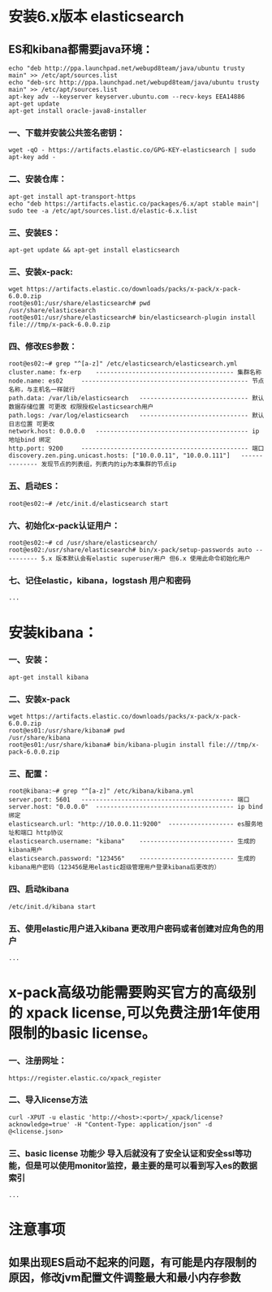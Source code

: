 # 安装6.x版本 elasticsearch #

## ES和kibana都需要java环境： ##
    echo "deb http://ppa.launchpad.net/webupd8team/java/ubuntu trusty main" >> /etc/apt/sources.list
    echo "deb-src http://ppa.launchpad.net/webupd8team/java/ubuntu trusty main" >> /etc/apt/sources.list
    apt-key adv --keyserver keyserver.ubuntu.com --recv-keys EEA14886
    apt-get update
    apt-get install oracle-java8-installer

### 一、下载并安装公共签名密钥： ###
	wget -qO - https://artifacts.elastic.co/GPG-KEY-elasticsearch | sudo apt-key add -
	
### 二、安装仓库： ###
	apt-get install apt-transport-https
	echo "deb https://artifacts.elastic.co/packages/6.x/apt stable main"| sudo tee -a /etc/apt/sources.list.d/elastic-6.x.list
	
### 三、安装ES： ###
	apt-get update && apt-get install elasticsearch

### 三、安装x-pack: ###
	wget https://artifacts.elastic.co/downloads/packs/x-pack/x-pack-6.0.0.zip
	root@es01:/usr/share/elasticsearch# pwd
	/usr/share/elasticsearch
	root@es01:/usr/share/elasticsearch# bin/elasticsearch-plugin install file:///tmp/x-pack-6.0.0.zip
	
### 四、修改ES参数： ###
	root@es02:~# grep "^[a-z]" /etc/elasticsearch/elasticsearch.yml 
	cluster.name: fx-erp	-------------------------------------- 集群名称
	node.name: es02		---------------------------------------------- 节点名称，与主机名一样就行
	path.data: /var/lib/elasticsearch	------------------------------ 默认数据存储位置 可更改 权限授权elasticsearch用户
	path.logs: /var/log/elasticsearch	------------------------------ 默认日志位置 可更改
	network.host: 0.0.0.0	------------------------------------------ ip地址bind 绑定 
	http.port: 9200		---------------------------------------------- 端口
	discovery.zen.ping.unicast.hosts: ["10.0.0.11", "10.0.0.111"]	-------------- 发现节点的列表组，列表内的ip为本集群的节点ip
	
### 五、启动ES： ###
	root@es02:~# /etc/init.d/elasticsearch start
	
### 六、初始化x-pack认证用户： ###
	root@es02:~# cd /usr/share/elasticsearch/
	root@es02:/usr/share/elasticsearch# bin/x-pack/setup-passwords auto	---------- 5.x 版本默认会有elastic superuser用户 但6.x 使用此命令初始化用户

### 七、记住elastic，kibana，logstash 用户和密码 ###
    ...

# 安装kibana： #


### 一、安装： ###
	apt-get install kibana

### 二、安装x-pack ###
	wget https://artifacts.elastic.co/downloads/packs/x-pack/x-pack-6.0.0.zip
	root@es01:/usr/share/kibana# pwd
	/usr/share/kibana
	root@es01:/usr/share/kibana# bin/kibana-plugin install file:///tmp/x-pack-6.0.0.zip
	
### 三、配置： ###
	root@kibana:~# grep "^[a-z]" /etc/kibana/kibana.yml 
	server.port: 5601	------------------------------------------ 端口
	server.host: "0.0.0.0"	-------------------------------------- ip bind 绑定
	elasticsearch.url: "http://10.0.0.11:9200"	------------------ es服务地址和端口 http协议
	elasticsearch.username: "kibana"	-------------------------- 生成的kibana用户
	elasticsearch.password: "123456"	-------------------------- 生成的kibana用户密码（123456是用elastic超级管理用户登录kibana后更改的）
	
### 四、启动kibana ###
	/etc/init.d/kibana start

### 五、使用elastic用户进入kibana 更改用户密码或者创建对应角色的用户 ###
    ...
	
# x-pack高级功能需要购买官方的高级别的 xpack license,可以免费注册1年使用限制的basic license。 #

### 一、注册网址： ###
	https://register.elastic.co/xpack_register
	
### 二、导入license方法 ###
	curl -XPUT -u elastic 'http://<host>:<port>/_xpack/license?acknowledge=true' -H "Content-Type: application/json" -d @<license.json>
	
### 三、basic license 功能少 导入后就没有了安全认证和安全ssl等功能，但是可以使用monitor监控，最主要的是可以看到写入es的数据索引 ###
	...

# 注意事项 #
## 如果出现ES启动不起来的问题，有可能是内存限制的原因，修改jvm配置文件调整最大和最小内存参数   ##
